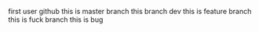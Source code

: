 first user github
this is master branch
this branch dev
this is feature branch
this is fuck branch
this is bug
